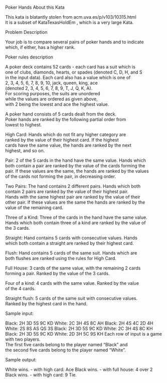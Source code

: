 Poker Hands
About this Kata

This kata is blatantly stolen from acm.uva.es/p/v103/10315.html  
It is a subset of KataTexasHoldEm , which is a very large Kata.

Problem Description

Your job is to compare several pairs of poker hands and to indicate  
which, if either, has a higher rank.

Poker rules description

A poker deck contains 52 cards - each card has a suit which is  
one of clubs, diamonds, hearts, or spades (denoted C, D, H, and S  
in the input data). Each card also has a value which is one of  
2, 3, 4, 5, 6, 7, 8, 9, 10, jack, queen, king, ace  
(denoted 2, 3, 4, 5, 6, 7, 8, 9, T, J, Q, K, A).  
For scoring purposes, the suits are unordered  
while the values are ordered as given above,  
with 2 being the lowest and ace the highest value.

A poker hand consists of 5 cards dealt from the deck.  
Poker hands are ranked by the following partial order from  
lowest to highest.

High Card: Hands which do not fit any higher category are  
ranked by the value of their highest card. If the highest  
cards have the same value, the hands are ranked by the next  
highest, and so on.

Pair: 2 of the 5 cards in the hand have the same value. Hands which  
both contain a pair are ranked by the value of the cards forming the  
pair. If these values are the same, the hands are ranked by the values  
of the cards not forming the pair, in decreasing order.

Two Pairs: The hand contains 2 different pairs. Hands which both  
contain 2 pairs are ranked by the value of their highest pair.  
Hands with the same highest pair are ranked by the value of their  
other pair. If these values are the same the hands are ranked by the  
value of the remaining card.

Three of a Kind: Three of the cards in the hand have the same value.  
Hands which both contain three of a kind are ranked by the value of  
the 3 cards.

Straight: Hand contains 5 cards with consecutive values. Hands  
which both contain a straight are ranked by their highest card.

Flush: Hand contains 5 cards of the same suit. Hands which are  
both flushes are ranked using the rules for High Card.

Full House: 3 cards of the same value, with the remaining 2 cards  
forming a pair. Ranked by the value of the 3 cards.

Four of a kind: 4 cards with the same value. Ranked by the value  
of the 4 cards.

Straight flush: 5 cards of the same suit with consecutive values.  
Ranked by the highest card in the hand.

Sample input:

Black: 2H 3D 5S 9C KD  White: 2C 3H 4S 8C AH
Black: 2H 4S 4C 2D 4H  White: 2S 8S AS QS 3S
Black: 2H 3D 5S 9C KD  White: 2C 3H 4S 8C KH
Black: 2H 3D 5S 9C KD  White: 2D 3H 5C 9S KH
Each row of input is a game with two players.  
The first five cards belong to the player named “Black” and  
the second five cards belong to the player named “White”.

Sample output:

White wins. - with high card: Ace
Black wins. - with full house: 4 over 2
Black wins. - with high card: 9
Tie.